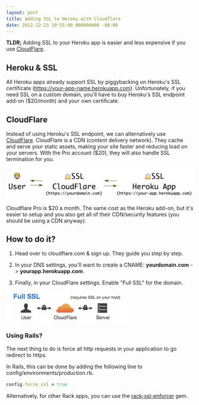 ```yaml
---
layout: post
title: Adding SSL to Heroku with Cloudflare
date: 2012-12-23 19:55:00.000000000 -08:00
---
```

**TLDR;** Adding SSL to your Heroku app is easier and less expensive if you use [CloudFlare](https://cloudflare.com).

## Heroku & SSL

All Heroku apps already support SSL by piggybacking on Heroku's SSL certificate (https://your-app-name.herokuapp.com). Unfortunately, if you need SSL on a custom domain, you'll have to buy Heroku's SSL endpoint add-on ($20/month) and your own certificate.

## CloudFlare

Instead of using Heroku's SSL endpoint, we can alternatively use [CloudFlare](https://cloudflare.com). CloudFlare is a CDN (content delivery network). They cache and serve your static assets, making your site faster and reducing load on your servers. With the Pro account ($20), they will also handle SSL termination for you.

![Cloudflare & Heroku](/assets/archive/images/2014/Sep/cloudflare_ssl-2x.jpg)

Cloudflare Pro is $20 a month. The same cost as the Heroku add-on, but it's easier to setup and you also get all of their CDN/security features (you should be using a CDN anyway).

## How to do it?

1. Head over to cloudflare.com & sign up. They guide you step by step.

2. In your DNS settings, you'll want to create a CNAME: **yourdomain.com** -> **yourapp.herokuapp.com**.

3. Finally, in your CloudFlare settings. Enable "Full SSL" for the domain.

![Full SSL](/assets/archive/images/2014/Sep/fullSSL.jpg)

### Using Rails?
The next thing to do is force all http requests in your application to go redirect to https.

In Rails, this can be done by adding the following line to config/environments/production.rb.

```ruby
config.force_ssl = true
```

Alternatively, for other Rack apps, you can use the <a href="https://github.com/tobmatth/rack-ssl-enforcer">rack-ssl-enforcer</a> gem.
